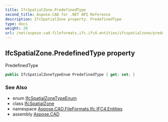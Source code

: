 ```yaml
---
title: IfcSpatialZone.PredefinedType
second_title: Aspose.CAD for .NET API Reference
description: IfcSpatialZone property. PredefinedType
type: docs
weight: 20
url: /net/aspose.cad.fileformats.ifc.ifc4.entities/ifcspatialzone/predefinedtype/
---
```

## IfcSpatialZone.PredefinedType property

PredefinedType

```csharp
public IfcSpatialZoneTypeEnum PredefinedType { get; set; }
```

### See Also

* enum [IfcSpatialZoneTypeEnum](../../../aspose.cad.fileformats.ifc.ifc4.types/ifcspatialzonetypeenum/)
* class [IfcSpatialZone](../)
* namespace [Aspose.CAD.FileFormats.Ifc.IFC4.Entities](../../ifcspatialzone/)
* assembly [Aspose.CAD](../../../)


